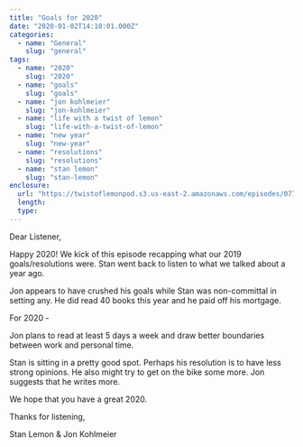 ```yaml
---
title: "Goals for 2020"
date: "2020-01-02T14:10:01.000Z"
categories:
  - name: "General"
    slug: "general"
tags:
  - name: "2020"
    slug: "2020"
  - name: "goals"
    slug: "goals"
  - name: "jon kohlmeier"
    slug: "jon-kohlmeier"
  - name: "life with a twist of lemon"
    slug: "life-with-a-twist-of-lemon"
  - name: "new year"
    slug: "new-year"
  - name: "resolutions"
    slug: "resolutions"
  - name: "stan lemon"
    slug: "stan-lemon"
enclosure:
  url: "https://twistoflemonpod.s3.us-east-2.amazonaws.com/episodes/077-lwatol-20200102.mp3"
  length:
  type:
---
```


Dear Listener,

Happy 2020! We kick of this episode recapping what our 2019 goals/resolutions were. Stan went back to listen to what we talked about a year ago.

Jon appears to have crushed his goals while Stan was non-committal in setting any. He did read 40 books this year and he paid off his mortgage.

For 2020 -

Jon plans to read at least 5 days a week and draw better boundaries between work and personal time.

Stan is sitting in a pretty good spot. Perhaps his resolution is to have less strong opinions. He also might try to get on the bike some more. Jon suggests that he writes more.

We hope that you have a great 2020.

Thanks for listening,

Stan Lemon & Jon Kohlmeier
